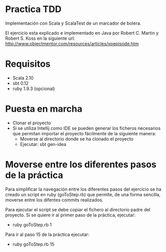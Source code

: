 Practica TDD
============

Implementación con Scala y ScalaTest de un marcador de bolera.

El ejercicio esta explicado e implementado en Java por Robert C. Martin y Robert S. Koss en la siguiente url: http://www.objectmentor.com/resources/articles/xpepisode.htm

Requisitos
==========

  * Scala 2.10
  * sbt 0.12
  * ruby 1.9.3 (opcional)

Puesta en marcha
================

  * Clonar el proyecto 
  * Si se utiliza Intellij como IDE se pueden generar los ficheros necesarios que permitan importar el proyecto fácilmente de la siguiente manera:
      - Moverse al directorio donde se ha clonado el proyecto
      - Ejecutar: sbt gen-idea

Moverse entre los diferentes pasos de la práctica
=================================================

  Para simplificar la navegación entre los diferentes pasos del ejercicio se ha creado un script en ruby (goToStep.rb) que permite, de una forma sencilla, moverse entre los difentes commits realizados.
   
  Para ejecutar el script se debe copiar el fichero al directorio padre del proyecto. Si se quiere ir al primer paso de la práctica, ejecutar:
  
  * ruby goToStep.rb 1
 
  Para ir al paso 15 de la práctica ejecutar:

  * ruby goToStep.rb 15
      

